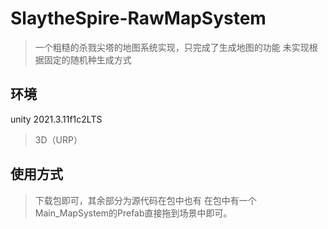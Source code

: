 # SlaytheSpire-RawMapSystem
>一个粗糙的杀戮尖塔的地图系统实现，只完成了生成地图的功能
>未实现根据固定的随机种生成方式

## 环境
unity 2021.3.11f1c2LTS
>3D（URP）

## 使用方式
>下载包即可，其余部分为源代码在包中也有
>在包中有一个 Main_MapSystem的Prefab直接拖到场景中即可。

